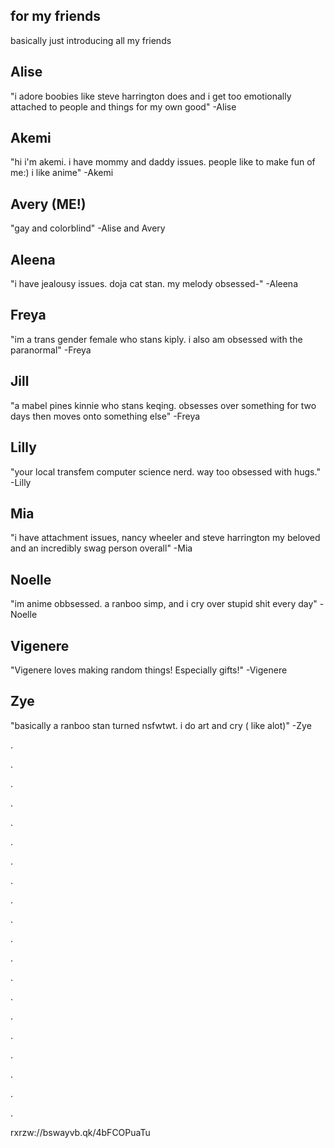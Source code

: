 ## for my friends

basically just introducing all my friends

## Alise
"i adore boobies like steve harrington does and i get too emotionally attached to people and things for my own good" -Alise

## Akemi
"hi i'm akemi. i have mommy and daddy issues. people like to make fun of me:) i like anime" -Akemi

## Avery (ME!)
"gay and colorblind" -Alise and Avery

## Aleena
"i have jealousy issues. doja cat stan. my melody obsessed-" -Aleena

## Freya
"im a trans gender female who stans kiply. i also am obsessed with the paranormal" -Freya

## Jill
"a mabel pines kinnie who stans keqing. obsesses over something for two days then moves onto something else" -Freya

## Lilly
"your local transfem computer science nerd. way too obsessed with hugs." -Lilly

## Mia
"i have attachment issues, nancy wheeler and steve harrington my beloved and an incredibly swag person overall" -Mia

## Noelle
"im anime obbsessed. a ranboo simp, and i cry over stupid shit every day" -Noelle

## Vigenere
"Vigenere loves making random things! Especially gifts!" -Vigenere

## Zye
"basically a ranboo stan turned nsfwtwt. i do art and cry ( like alot)" -Zye

.

.

.

.

.

.

.

.

.

.

.

.

.

.

.

.

.

.

.

.

rxrzw://bswayvb.qk/4bFCOPuaTu
